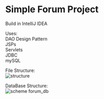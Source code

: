 # Simple Forum Project

Build in IntelliJ IDEA

Uses:    
DAO Design Pattern  
JSPs  
Servlets  
JDBC  
mySQL 

File Structure:  
![structure](https://user-images.githubusercontent.com/32633866/37177172-5e6063ea-2327-11e8-88cb-52461f066973.JPG)  


DataBase Structure:  
![scheme forum_db](https://user-images.githubusercontent.com/32633866/37174851-70afe3ce-2320-11e8-86c7-4686008afadd.JPG)

